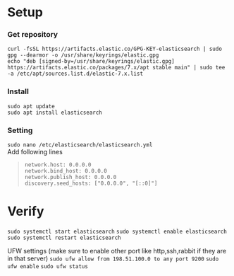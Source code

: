 # Setup
### Get repository
`curl -fsSL https://artifacts.elastic.co/GPG-KEY-elasticsearch | sudo gpg --dearmor -o /usr/share/keyrings/elastic.gpg`  
`echo "deb [signed-by=/usr/share/keyrings/elastic.gpg] https://artifacts.elastic.co/packages/7.x/apt stable main" | sudo tee -a /etc/apt/sources.list.d/elastic-7.x.list`  
### Install
`sudo apt update`  
`sudo apt install elasticsearch`  

### Setting
`sudo nano /etc/elasticsearch/elasticsearch.yml`<br/>
Add following lines  
>`network.host: 0.0.0.0`  
`network.bind_host: 0.0.0.0`  
`network.publish_host: 0.0.0.0`  
`discovery.seed_hosts: ["0.0.0.0", "[::0]"]`

# Verify
`sudo systemctl start elasticsearch`
`sudo systemctl enable elasticsearch`
`sudo systemctl restart elasticsearch`

UFW settings (make sure to enable other port like http,ssh,rabbit if they are in that server)
`sudo ufw allow from 198.51.100.0 to any port 9200`
`sudo ufw enable`
`sudo ufw status`







